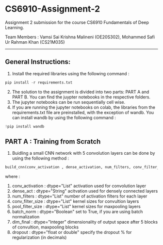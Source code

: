 # CS6910-Assignment-2
Assignment 2 submission for the course CS6910 Fundamentals of Deep Learning. 

Team Members : Vamsi Sai Krishna Malineni (OE20S302), Mohammed Safi Ur Rahman Khan (CS21M035) 

---
## General Instructions:
1. Install the required libraries using the following command :

```python 
pip install -r requirements.txt
```
2. The solution to the assignment is divided into two parts: PART A and PART B. You can find the juypter notebooks in the respective folders.
3. The jupyter notebooks can be run sequentially cell wise.
4. If you are running the jupyter notebooks on colab, the libraries from the requirements.txt file are preinstalled, with the exception of wandb. You can install wandb by using the following command :
```python
!pip install wandb
```
## PART A : Training from Scratch
1. Buidling a small CNN network with 5 convolution layers can be done by using the following method :
```python
build_cnn(conv_activation , dense_activation, num_filters, conv_filter_size, pool_filter_size, batch_norm, dense_layer, dropout)
```
where :
 1. conv_activation     : dtype="List"    activation used for convolution layer
 2. dense_act           : dtype="String"  acitvation used for densely connected layers
 3. num_filters         : dtype="List"    number of activation filters for each layer
 4. conv_filter_size    : dtype="List"    kernel sizes for convultion layers
 5. pool_filter_size    : dtype="List"    kernel sizes for maxpooling layers
 6. batch_norm          : dtype="Boolean" set to True, if you are using batch normalization
 7. dim_final           : dtype="Integer" dimensionality of output space after 5 blocks of convultion, maxpooling blocks
 8. dropout             : dtype="float or double" specify the dropout % for regularization (in decimals)
